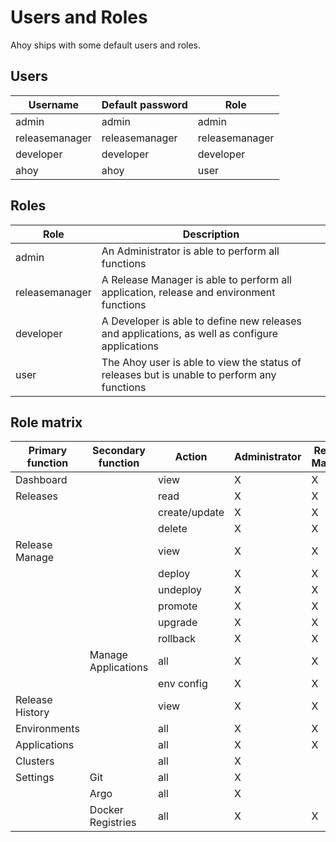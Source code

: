 # Users and Roles

Ahoy ships with some default users and roles.

## Users

| Username			| Default password 	| Role 				|
|-------------------|-------------------|-------------------|
| admin				| admin 			| admin				|
| releasemanager 	| releasemanager 	| releasemanager	|
| developer 		| developer 		| developer			|
| ahoy 				| ahoy 				| user				|

## Roles

| Role				| Description																						|
|-------------------|---------------------------------------------------------------------------------------------------|
| admin				| An Administrator is able to perform all functions 												|
| releasemanager 	| A Release Manager is able to perform all application, release and environment functions 			|
| developer 		| A Developer is able to define new releases and applications, as well as configure applications 	|
| user 				| The Ahoy user is able to view the status of releases but is unable to perform any functions		|

## Role matrix

| Primary function	| Secondary function	| Action 		| Administrator	| Release Manager	| Developer	| User	|
|-------------------|-----------------------|---------------|---------------|-------------------|-----------|-------|
| Dashboard			| 						| view			| X				| X					| X			| X		|
| Releases			|						| read			| X				| X					| X			| X		|
| 					|						| create/update	| X				| X					| X			| 		|
| 					|						| delete		| X				| X					| 			| 		|
| Release Manage	|						| view			| X 			| X					| X			| X		|
|					|						| deploy		| X 			| X					| 			| 		|
|					|						| undeploy		| X 			| X					| 			| 		|
|					|						| promote		| X 			| X					| 			| 		|
|					|						| upgrade		| X 			| X					| 			| 		|
|					|						| rollback		| X 			| X					| 			| 		|
|					| Manage Applications	| all			| X 			| X					| 			| 		|
|					| 						| env config	| X 			| X					| X			| 		|
| Release History	|						| view			| X 			| X					| X			| X		|
| Environments		|						| all			| X 			| X					| 			| 		|
| Applications		|						| all			| X 			| X					| X			| 		|
| Clusters			|						| all			| X 			| 					| 			| 		|
| Settings			| Git					| all			| X 			| 					| 			| 		|
| 					| Argo					| all			| X 			| 					| 			| 		|
| 					| Docker Registries		| all			| X 			| X					| X			| 		|
